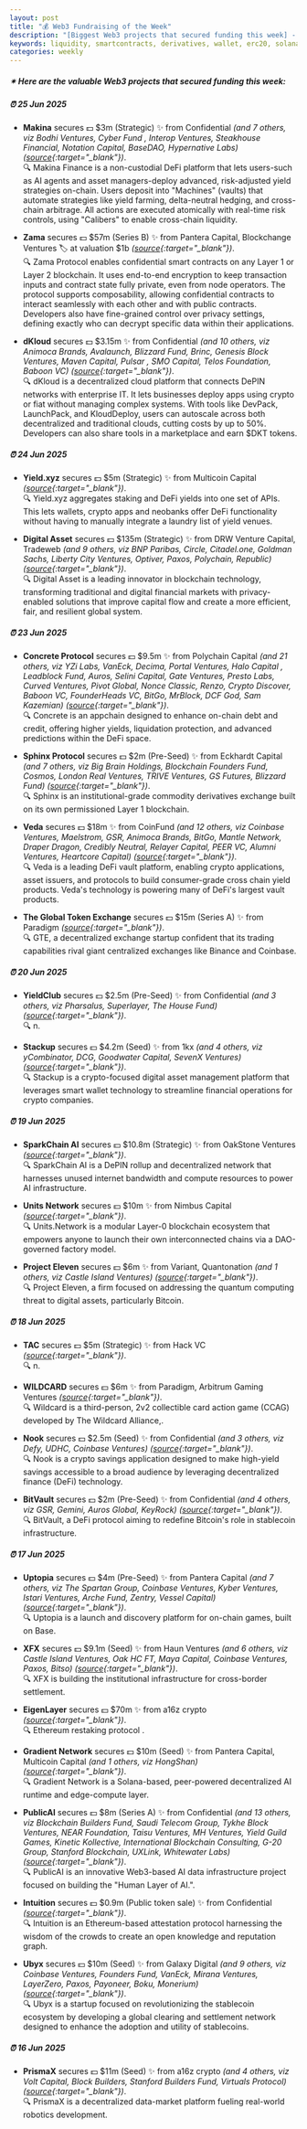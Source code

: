```yaml
---
layout: post
title: "💰 Web3 Fundraising of the Week"
description: "[Biggest Web3 projects that secured funding this week] - Featuring Protocol/project, lead investors, other investors, amount raised, valuation, investment refs, supported blockchains and detail about project."
keywords: liquidity, smartcontracts, derivatives, wallet, erc20, solana, crypto, berachain, btc
categories: weekly
---  
```


##### ✴ **Here are the valuable Web3 projects that secured funding this week:**


##### ⏰️ **25 Jun 2025**  

 - **Makina** secures 💵 $3m (Strategic) ✨️ from Confidential *(and 7 others, viz Bodhi Ventures, Cyber Fund , Interop Ventures, Steakhouse Financial, Notation Capital, BaseDAO, Hypernative Labs)* *([source](https://x.com/makinafi/status/1937886998141735381){:target="_blank"})*.  
🔍 Makina Finance is a non-custodial DeFi platform that lets users-such as AI agents and asset managers-deploy advanced, risk-adjusted yield strategies on-chain. Users deposit into "Machines" (vaults) that automate strategies like yield farming, delta-neutral hedging, and cross-chain arbitrage. All actions are executed atomically with real-time risk controls, using "Calibers" to enable cross-chain liquidity.

 - **Zama** secures 💵 $57m (Series B) ✨️ from Pantera Capital, Blockchange Ventures 🏷️ at valuation $1b *([source](https://www.zama.ai/post/announcing-the-zama-confidential-blockchain-protocol){:target="_blank"})*.  
🔍 Zama Protocol enables confidential smart contracts on any Layer 1 or Layer 2 blockchain. It uses end-to-end encryption to keep transaction inputs and contract state fully private, even from node operators. The protocol supports composability, allowing confidential contracts to interact seamlessly with each other and with public contracts. Developers also have fine-grained control over privacy settings, defining exactly who can decrypt specific data within their applications.

 - **dKloud** secures 💵 $3.15m ✨️ from Confidential *(and 10 others, viz Animoca Brands, Avalaunch, Blizzard Fund, Brinc, Genesis Block Ventures, Maven Capital, Pulsar , SMO Capital, Telos Foundation, Baboon VC)* *([source](https://x.com/dKloud_io/status/1937816464037425167){:target="_blank"})*.  
🔍 dKloud is a decentralized cloud platform that connects DePIN networks with enterprise IT. It lets businesses deploy apps using crypto or fiat without managing complex systems. With tools like DevPack, LaunchPack, and KloudDeploy, users can autoscale across both decentralized and traditional clouds, cutting costs by up to 50%. Developers can also share tools in a marketplace and earn $DKT tokens.

##### ⏰️ **24 Jun 2025**  

 - **Yield.xyz** secures 💵 $5m (Strategic) ✨️ from Multicoin Capital *([source](https://blockworks.co/news/yield-xyz-raise-backend-frankensteins){:target="_blank"})*.  
🔍 Yield.xyz aggregates staking and DeFi yields into one set of APIs. This lets wallets, crypto apps and neobanks offer DeFi functionality without having to manually integrate a laundry list of yield venues.

 - **Digital Asset** secures 💵 $135m (Strategic) ✨️ from DRW Venture Capital, Tradeweb *(and 9 others, viz BNP Paribas, Circle, Citadel.one, Goldman Sachs, Liberty City Ventures, Optiver, Paxos, Polychain, Republic)* *([source](https://x.com/digitalassetcom/status/1937442744340783220){:target="_blank"})*.  
🔍 Digital Asset is a leading innovator in blockchain technology, transforming traditional and digital financial markets with privacy-enabled solutions that improve capital flow and create a more efficient, fair, and resilient global system.

##### ⏰️ **23 Jun 2025**  

 - **Concrete Protocol** secures 💵 $9.5m ✨️ from Polychain Capital *(and 21 others, viz YZi Labs, VanEck, Decima, Portal Ventures, Halo Capital , Leadblock Fund, Auros, Selini Capital, Gate Ventures, Presto Labs, Curved Ventures, Pivot Global, Nonce Classic, Renzo, Crypto Discover, Baboon VC, FounderHeads VC, BitGo, MrBlock, DCF God, Sam Kazemian)* *([source](https://x.com/ConcreteXYZ/status/1937134820368564525){:target="_blank"})*.  
🔍 Concrete is an appchain designed to enhance on-chain debt and credit, offering higher yields, liquidation protection, and advanced predictions within the DeFi space.

 - **Sphinx Protocol** secures 💵 $2m (Pre-Seed) ✨️ from Eckhardt Capital *(and 7 others, viz Big Brain Holdings, Blockchain Founders Fund, Cosmos, London Real Ventures, TRIVE Ventures, GS Futures, Blizzard Fund)* *([source](https://x.com/SphinxProtocol/status/1937165552247509068){:target="_blank"})*.  
🔍 Sphinx is an institutional-grade commodity derivatives exchange built on its own permissioned Layer 1 blockchain.

 - **Veda** secures 💵 $18m ✨️ from CoinFund *(and 12 others, viz Coinbase Ventures, Maelstrom, GSR, Animoca Brands, BitGo, Mantle Network, Draper Dragon, Credibly Neutral, Relayer Capital, PEER VC, Alumni Ventures, Heartcore Capital)* *([source](https://x.com/veda_labs/status/1937130381465039310){:target="_blank"})*.  
🔍 Veda is a leading DeFi vault platform, enabling crypto applications, asset issuers, and protocols to build consumer-grade cross chain yield products. Veda's technology is powering many of DeFi's largest vault products.

 - **The Global Token Exchange** secures 💵 $15m (Series A) ✨️ from Paradigm *([source](https://www.theblock.co/post/359205/paradigm-gte-worlds-fastest-dex-clob){:target="_blank"})*.  
🔍 GTE, a decentralized exchange startup confident that its trading capabilities rival giant centralized exchanges like Binance and Coinbase.

##### ⏰️ **20 Jun 2025**  

 - **YieldClub** secures 💵 $2.5m (Pre-Seed) ✨️ from Confidential *(and 3 others, viz Pharsalus, Superlayer, The House Fund)* *([source](https://www.prnewswire.com/news-releases/yieldclub-launches-simple-crypto-savings-app-offering-up-to-12-apy-raises-2-5m-pre-seed-302487277.html){:target="_blank"})*.  
🔍 n.

 - **Stackup** secures 💵 $4.2m (Seed) ✨️ from 1kx *(and 4 others, viz yCombinator, DCG, Goodwater Capital, SevenX Ventures)* *([source](https://x.com/stackup_fi/status/1936062728030110151){:target="_blank"})*.  
🔍 Stackup is a crypto-focused digital asset management platform that leverages smart wallet technology to streamline financial operations for crypto companies.

##### ⏰️ **19 Jun 2025**  

 - **SparkChain AI** secures 💵 $10.8m (Strategic) ✨️ from OakStone Ventures *([source](https://zexprwire.com/sparkchain-ai-raises-10m-in-funding-round-led-by-oakstone-ventures/){:target="_blank"})*.  
🔍 SparkChain AI is a DePIN rollup and decentralized network that harnesses unused internet bandwidth and compute resources to power AI infrastructure.

 - **Units Network** secures 💵 $10m ✨️ from Nimbus Capital *([source](https://x.com/UnitsNetwork/status/1935676065747255321){:target="_blank"})*.  
🔍 Units.Network is a modular Layer-0 blockchain ecosystem that empowers anyone to launch their own interconnected chains via a DAO-governed factory model.

 - **Project Eleven** secures 💵 $6m ✨️ from Variant, Quantonation *(and 1 others, viz Castle Island Ventures)* *([source](https://x.com/CoinDesk/status/1935684259500433718){:target="_blank"})*.  
🔍 Project Eleven, a firm focused on addressing the quantum computing threat to digital assets, particularly Bitcoin.

##### ⏰️ **18 Jun 2025**  

 - **TAC** secures 💵 $5m (Strategic) ✨️ from Hack VC *([source](https://x.com/TacBuild/status/1935337349896126885){:target="_blank"})*.  
🔍 n.

 - **WILDCARD** secures 💵 $6m ✨️ from Paradigm, Arbitrum Gaming Ventures *([source](https://crypto-fundraising.info/projects/the-wildcard-alliance/){:target="_blank"})*.  
🔍 Wildcard is a third-person, 2v2 collectible card action game (CCAG) developed by The Wildcard Alliance,.

 - **Nook** secures 💵 $2.5m (Seed) ✨️ from Confidential *(and 3 others, viz Defy, UDHC, Coinbase Ventures)* *([source](https://x.com/nook_savings/status/1935409015963492485){:target="_blank"})*.  
🔍 Nook is a crypto savings application designed to make high-yield savings accessible to a broad audience by leveraging decentralized finance (DeFi) technology.

 - **BitVault** secures 💵 $2m (Pre-Seed) ✨️ from Confidential *(and 4 others, viz GSR, Gemini, Auros Global, KeyRock)* *([source](https://cointelegraph.com/press-releases/bitvault-raises-2m-from-gsr-gemini-and-auros-to-launch-btc-backed-money){:target="_blank"})*.  
🔍 BitVault, a DeFi protocol aiming to redefine Bitcoin's role in stablecoin infrastructure.

##### ⏰️ **17 Jun 2025**  

 - **Uptopia** secures 💵 $4m (Pre-Seed) ✨️ from Pantera Capital *(and 7 others, viz The Spartan Group, Coinbase Ventures, Kyber Ventures, Istari Ventures, Arche Fund, Zentry, Vessel Capital)* *([source](https://x.com/Uptopia_xyz/status/1934958718342586707){:target="_blank"})*.  
🔍 Uptopia is a launch and discovery platform for on-chain games, built on Base.

 - **XFX** secures 💵 $9.1m (Seed) ✨️ from Haun Ventures *(and 6 others, viz Castle Island Ventures, Oak HC FT, Maya Capital, Coinbase Ventures, Paxos, Bitso)* *([source](https://x.com/OfficialXFX/status/1934962080597110967){:target="_blank"})*.  
🔍 XFX is building the institutional infrastructure for cross-border settlement.

 - **EigenLayer** secures 💵 $70m ✨️ from a16z crypto *([source](https://www.forbes.com/sites/digital-assets/2025/06/17/eigen-labs-raises-70-million-from-a16z-for-ethereum-restaking/){:target="_blank"})*.  
🔍 Ethereum restaking protocol .

 - **Gradient Network** secures 💵 $10m (Seed) ✨️ from Pantera Capital, Multicoin Capital *(and 1 others, viz HongShan)* *([source](https://x.com/Gradient_HQ/status/1934969202873716808){:target="_blank"})*.  
🔍 Gradient Network is a Solana-based, peer-powered decentralized AI runtime and edge-compute layer.

 - **PublicAI** secures 💵 $8m (Series A) ✨️ from Confidential *(and 13 others, viz Blockchain Builders Fund, Saudi Telecom Group, Tykhe Block Ventures, NEAR Foundation, Taisu Ventures, MH Ventures, Yield Guild Games, Kinetic Kollective, International Blockchain Consulting, G-20 Group, Stanford Blockchain, UXLink, Whitewater Labs)* *([source](https://x.com/PublicAI_/status/1934971113286545467){:target="_blank"})*.  
🔍 PublicAI is an innovative Web3-based AI data infrastructure project focused on building the "Human Layer of AI.".

 - **Intuition** secures 💵 $0.9m (Public token sale) ✨️ from Confidential *([source](https://x.com/legiondotcc/status/1934953357900464450){:target="_blank"})*.  
🔍 Intuition is an Ethereum-based attestation protocol harnessing the wisdom of the crowds to create an open knowledge and reputation graph.

 - **Ubyx** secures 💵 $10m (Seed) ✨️ from Galaxy Digital *(and 9 others, viz Coinbase Ventures, Founders Fund, VanEck, Mirana Ventures, LayerZero, Paxos, Payoneer, Boku, Monerium)* *([source](https://x.com/ubyx_/status/1934933883692130677){:target="_blank"})*.  
🔍 Ubyx is a startup focused on revolutionizing the stablecoin ecosystem by developing a global clearing and settlement network designed to enhance the adoption and utility of stablecoins.

##### ⏰️ **16 Jun 2025**  

 - **PrismaX** secures 💵 $11m (Seed) ✨️ from a16z crypto *(and 4 others, viz Volt Capital, Block Builders, Stanford Builders Fund, Virtuals Protocol)* *([source](https://crypto-fundraising.info/projects/prismax/){:target="_blank"})*.  
🔍 PrismaX is a decentralized data-market platform fueling real-world robotics development.
